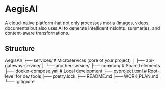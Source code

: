 # AegisAI
A cloud-native platform that not only processes media (images, 
videos, documents) but also uses AI to generate intelligent 
insights, summaries, and content-aware transformations.

## Structure
AegisAI/
├── services/                       # Microservices (core of your project)
│   ├── api-gateway-service/
│   └── another-service/
├── common/                         # Shared elements
├── docker-compose.yml              # Local development
├── pyproject.toml                  # Root-level for dev tools
├── poetry.lock
├── README.md
├── WORK_PLAN.md
└── .gitignore
